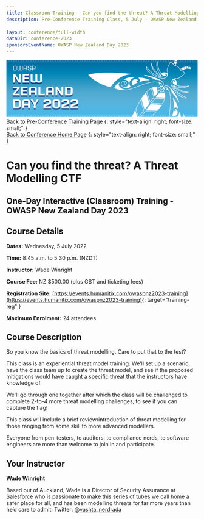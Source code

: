 ```yaml
---
title: Classroom Training - Can you find the threat? A Threat Modelling CTF
description: Pre-Conference Training Class, 5 July - OWASP New Zealand Day 2023 

layout: conference/full-width
dataDir: conference-2023
sponsorsEventName: OWASP New Zealand Day 2023
---
```


[![Web Banner](/assets/images/2022_Banner_Graphic.jpg)](/conference/)   
[Back to Pre-Conference Training Page](training.md)
{: style="text-align: right; font-size: small;" }   
[Back to Conference Home Page](index.md)
{: style="text-align: right; font-size: small;" }   

# Can you find the threat? A Threat Modelling CTF

## One-Day Interactive (Classroom) Training - OWASP New Zealand Day 2023

## Course Details 

**Dates:** Wednesday, 5 July 2022

**Time:** 8:45 a.m. to 5:30 p.m. (NZDT)

**Instructor:** Wade Winright   

**Course Fee:** NZ $500.00 (plus GST and ticketing fees)

**Registration Site:** [https://events.humanitix.com/owaspnz2023-training](https://events.humanitix.com/owaspnz2023-training){: target="training-reg" }

**Maximum Enrolment:** 24 attendees

## Course Description

So you know the basics of threat modelling. Care to put that to the test?

This class is an experiential threat model training. We'll set up a scenario, have the class team up to create the threat model, and see if the proposed mitigations would have caught a specific threat that the instructors have knowledge of.

We'll go through one together after which the class will be challenged to complete 2-to-4 more threat modelling challenges, to see if you can capture the flag!

This class will include a brief review/introduction of threat modelling for those ranging from some skill to more advanced modellers. 

Everyone from pen-testers, to auditors, to compliance nerds, to software engineers are more than welcome to join in and participate.

## Your Instructor

**Wade Winright**

Based out of Auckland, Wade is a Director of Security Assurance at [Salesforce](https://www.salesforce.com/au/) who is passionate to make this series of tubes we call home a safer place for all, and has been modelling threats for far more years than he’d care to admit. Twitter: [@vashta_nerdrada](https://www.twitter.com/vashth_nerdrada)
